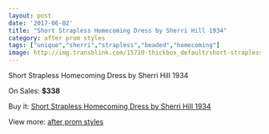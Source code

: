 ```yaml
---
layout: post
date: '2017-06-02'
title: "Short Strapless Homecoming Dress by Sherri Hill 1934"
category: after prom styles
tags: ["unique","sherri","strapless","beaded","homecoming"]
image: http://img.transblink.com/15710-thickbox_default/short-strapless-homecoming-dress-by-sherri-hill-1934.jpg
---
```

Short Strapless Homecoming Dress by Sherri Hill 1934

On Sales: **$338**
<a href="https://www.transblink.com/en/after-prom-styles/4995-short-strapless-homecoming-dress-by-sherri-hill-1934.html"><amp-img layout="responsive" width="600" height="600" src="//img.transblink.com/15710-thickbox_default/short-strapless-homecoming-dress-by-sherri-hill-1934.jpg" alt="Short Strapless Homecoming Dress by Sherri Hill 1934 0" /></a>
<a href="https://www.transblink.com/en/after-prom-styles/4995-short-strapless-homecoming-dress-by-sherri-hill-1934.html"><amp-img layout="responsive" width="600" height="600" src="//img.transblink.com/15713-thickbox_default/short-strapless-homecoming-dress-by-sherri-hill-1934.jpg" alt="Short Strapless Homecoming Dress by Sherri Hill 1934 1" /></a>
<a href="https://www.transblink.com/en/after-prom-styles/4995-short-strapless-homecoming-dress-by-sherri-hill-1934.html"><amp-img layout="responsive" width="600" height="600" src="//img.transblink.com/15712-thickbox_default/short-strapless-homecoming-dress-by-sherri-hill-1934.jpg" alt="Short Strapless Homecoming Dress by Sherri Hill 1934 2" /></a>
<a href="https://www.transblink.com/en/after-prom-styles/4995-short-strapless-homecoming-dress-by-sherri-hill-1934.html"><amp-img layout="responsive" width="600" height="600" src="//img.transblink.com/15711-thickbox_default/short-strapless-homecoming-dress-by-sherri-hill-1934.jpg" alt="Short Strapless Homecoming Dress by Sherri Hill 1934 3" /></a>

Buy it: [Short Strapless Homecoming Dress by Sherri Hill 1934](https://www.transblink.com/en/after-prom-styles/4995-short-strapless-homecoming-dress-by-sherri-hill-1934.html "Short Strapless Homecoming Dress by Sherri Hill 1934")

View more: [after prom styles](https://www.transblink.com/en/55-after-prom-styles "after prom styles")